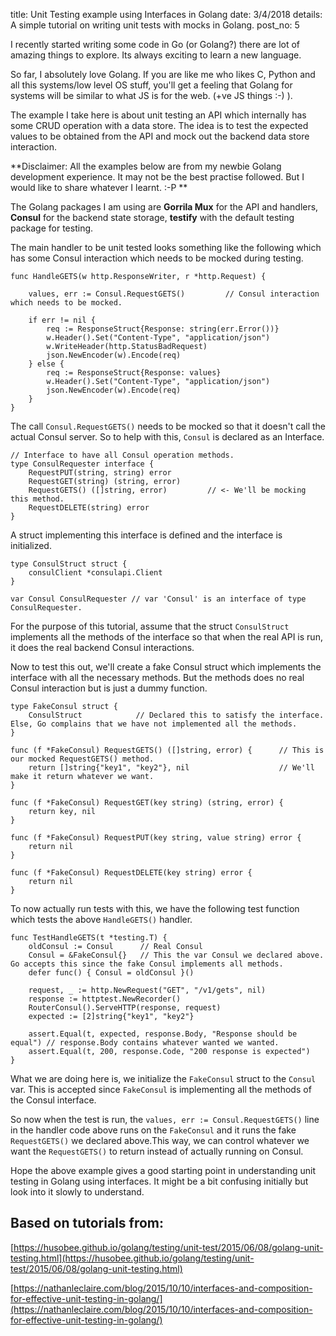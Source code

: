title: Unit Testing example using Interfaces in Golang
date: 3/4/2018
details: A simple tutorial on writing unit tests with mocks in Golang.
post_no: 5

I recently started writing some code in Go (or Golang?) there are lot of amazing things to explore. Its always exciting to learn a new language.

So far, I absolutely love Golang. If you are like me who likes C, Python and all this systems/low level OS stuff, you'll get a feeling that Golang for systems will be similar to what JS is for the web.
(+ve JS things :-) ).

The example I take here is about unit testing an API which internally has some CRUD operation with a data store. The idea is to test the expected values to be
obtained from the API and mock out the backend data store interaction.

**Disclaimer: All the examples below are from my newbie Golang development experience. It may not be the best practise followed. But I would like to share whatever I learnt. :-P **

The Golang packages I am using are **Gorrila Mux** for the API and handlers, **Consul** for the backend state storage, **testify** with the default testing package for testing.

The main handler to be unit tested looks something like the following which has some Consul interaction which needs to be mocked during testing.

    func HandleGETS(w http.ResponseWriter, r *http.Request) {

        values, err := Consul.RequestGETS()         // Consul interaction which needs to be mocked.

        if err != nil {
            req := ResponseStruct{Response: string(err.Error())}
            w.Header().Set("Content-Type", "application/json")
            w.WriteHeader(http.StatusBadRequest)
            json.NewEncoder(w).Encode(req)
        } else {
            req := ResponseStruct{Response: values}
            w.Header().Set("Content-Type", "application/json")
            json.NewEncoder(w).Encode(req)
        }
    }

The call `Consul.RequestGETS()` needs to be mocked so that it doesn't call the actual Consul server. So to help with this, `Consul` is declared as an Interface.

    // Interface to have all Consul operation methods.
    type ConsulRequester interface {
        RequestPUT(string, string) error
        RequestGET(string) (string, error)
        RequestGETS() ([]string, error)         // <- We'll be mocking this method.
        RequestDELETE(string) error
    }

A struct implementing this interface is defined and the interface is initialized.

    type ConsulStruct struct {
        consulClient *consulapi.Client
    }

    var Consul ConsulRequester // var 'Consul' is an interface of type ConsulRequester.

For the purpose of this tutorial, assume that the struct `ConsulStruct` implements all the methods of the interface so that when the real API is run, it does
the real backend Consul interactions.

Now to test this out, we'll create a fake Consul struct which implements the interface with all the necessary methods. But the methods does no real Consul
interaction but is just a dummy function.

    type FakeConsul struct {
	    ConsulStruct            // Declared this to satisfy the interface. Else, Go complains that we have not implemented all the methods.
    }

    func (f *FakeConsul) RequestGETS() ([]string, error) {      // This is our mocked RequestGETS() method.
        return []string{"key1", "key2"}, nil                    // We'll make it return whatever we want.
    }

    func (f *FakeConsul) RequestGET(key string) (string, error) {
        return key, nil
    }

    func (f *FakeConsul) RequestPUT(key string, value string) error {
        return nil
    }

    func (f *FakeConsul) RequestDELETE(key string) error {
        return nil
    }

To now actually run tests with this, we have the following test function which tests the above `HandleGETS()` handler.

    func TestHandleGETS(t *testing.T) {
        oldConsul := Consul      // Real Consul
        Consul = &FakeConsul{}   // This the var Consul we declared above. Go accepts this since the fake Consul implements all methods.
        defer func() { Consul = oldConsul }()

        request, _ := http.NewRequest("GET", "/v1/gets", nil)
        response := httptest.NewRecorder()
        RouterConsul().ServeHTTP(response, request)
        expected := [2]string{"key1", "key2"}

        assert.Equal(t, expected, response.Body, "Response should be equal") // response.Body contains whatever wanted we wanted.
        assert.Equal(t, 200, response.Code, "200 response is expected")
    }

What we are doing here is, we initialize the `FakeConsul` struct to the `Consul` var. This is accepted since `FakeConsul` is implementing all the methods of
the Consul interface.

So now when the test is run, the `values, err := Consul.RequestGETS()` line in the handler code above runs on the `FakeConsul` and it runs the fake `RequestGETS()` we declared
above.This way, we can control whatever we want the `RequestGETS()` to return instead of actually running on Consul.

Hope the above example gives a good starting point in understanding unit testing in Golang using interfaces. It might be a bit confusing initially but look into it slowly
to understand.

## **Based on tutorials from:** ##

[https://husobee.github.io/golang/testing/unit-test/2015/06/08/golang-unit-testing.html](https://husobee.github.io/golang/testing/unit-test/2015/06/08/golang-unit-testing.html)

[https://nathanleclaire.com/blog/2015/10/10/interfaces-and-composition-for-effective-unit-testing-in-golang/](https://nathanleclaire.com/blog/2015/10/10/interfaces-and-composition-for-effective-unit-testing-in-golang/)